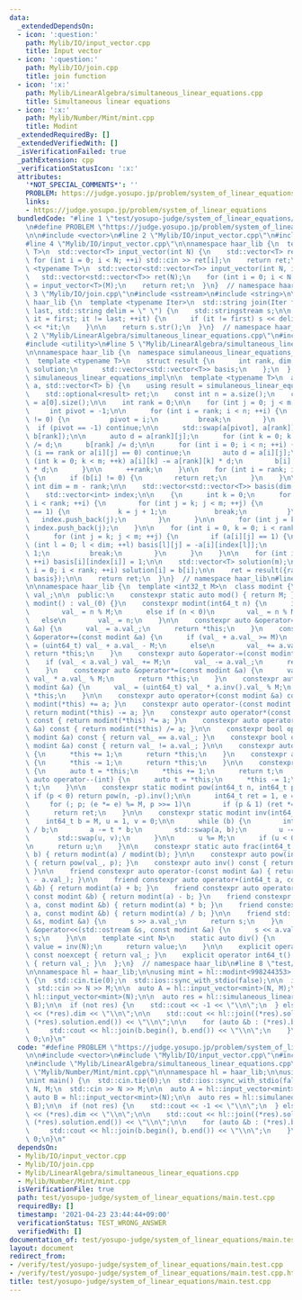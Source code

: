 ```yaml
---
data:
  _extendedDependsOn:
  - icon: ':question:'
    path: Mylib/IO/input_vector.cpp
    title: Input vector
  - icon: ':question:'
    path: Mylib/IO/join.cpp
    title: join function
  - icon: ':x:'
    path: Mylib/LinearAlgebra/simultaneous_linear_equations.cpp
    title: Simultaneous linear equations
  - icon: ':x:'
    path: Mylib/Number/Mint/mint.cpp
    title: Modint
  _extendedRequiredBy: []
  _extendedVerifiedWith: []
  _isVerificationFailed: true
  _pathExtension: cpp
  _verificationStatusIcon: ':x:'
  attributes:
    '*NOT_SPECIAL_COMMENTS*': ''
    PROBLEM: https://judge.yosupo.jp/problem/system_of_linear_equations
    links:
    - https://judge.yosupo.jp/problem/system_of_linear_equations
  bundledCode: "#line 1 \"test/yosupo-judge/system_of_linear_equations/main.test.cpp\"\
    \n#define PROBLEM \"https://judge.yosupo.jp/problem/system_of_linear_equations\"\
    \n\n#include <vector>\n#line 2 \"Mylib/IO/input_vector.cpp\"\n#include <iostream>\n\
    #line 4 \"Mylib/IO/input_vector.cpp\"\n\nnamespace haar_lib {\n  template <typename\
    \ T>\n  std::vector<T> input_vector(int N) {\n    std::vector<T> ret(N);\n   \
    \ for (int i = 0; i < N; ++i) std::cin >> ret[i];\n    return ret;\n  }\n\n  template\
    \ <typename T>\n  std::vector<std::vector<T>> input_vector(int N, int M) {\n \
    \   std::vector<std::vector<T>> ret(N);\n    for (int i = 0; i < N; ++i) ret[i]\
    \ = input_vector<T>(M);\n    return ret;\n  }\n}  // namespace haar_lib\n#line\
    \ 3 \"Mylib/IO/join.cpp\"\n#include <sstream>\n#include <string>\n\nnamespace\
    \ haar_lib {\n  template <typename Iter>\n  std::string join(Iter first, Iter\
    \ last, std::string delim = \" \") {\n    std::stringstream s;\n\n    for (auto\
    \ it = first; it != last; ++it) {\n      if (it != first) s << delim;\n      s\
    \ << *it;\n    }\n\n    return s.str();\n  }\n}  // namespace haar_lib\n#line\
    \ 2 \"Mylib/LinearAlgebra/simultaneous_linear_equations.cpp\"\n#include <optional>\n\
    #include <utility>\n#line 5 \"Mylib/LinearAlgebra/simultaneous_linear_equations.cpp\"\
    \n\nnamespace haar_lib {\n  namespace simulaneous_linear_equations_impl {\n  \
    \  template <typename T>\n    struct result {\n      int rank, dim;\n      std::vector<T>\
    \ solution;\n      std::vector<std::vector<T>> basis;\n    };\n  }  // namespace\
    \ simulaneous_linear_equations_impl\n\n  template <typename T>\n  auto simulaneous_linear_equations(std::vector<std::vector<T>>\
    \ a, std::vector<T> b) {\n    using result = simulaneous_linear_equations_impl::result<T>;\n\
    \    std::optional<result> ret;\n    const int n = a.size();\n    const int m\
    \ = a[0].size();\n\n    int rank = 0;\n\n    for (int j = 0; j < m; ++j) {\n \
    \     int pivot = -1;\n\n      for (int i = rank; i < n; ++i) {\n        if (a[i][j]\
    \ != 0) {\n          pivot = i;\n          break;\n        }\n      }\n\n    \
    \  if (pivot == -1) continue;\n\n      std::swap(a[pivot], a[rank]);\n      std::swap(b[pivot],\
    \ b[rank]);\n\n      auto d = a[rank][j];\n      for (int k = 0; k < m; ++k) a[rank][k]\
    \ /= d;\n      b[rank] /= d;\n\n      for (int i = 0; i < n; ++i) {\n        if\
    \ (i == rank or a[i][j] == 0) continue;\n        auto d = a[i][j];\n        for\
    \ (int k = 0; k < m; ++k) a[i][k] -= a[rank][k] * d;\n        b[i] -= b[rank]\
    \ * d;\n      }\n\n      ++rank;\n    }\n\n    for (int i = rank; i < n; ++i)\
    \ {\n      if (b[i] != 0) {\n        return ret;\n      }\n    }\n\n    const\
    \ int dim = m - rank;\n\n    std::vector<std::vector<T>> basis(dim, std::vector<T>(m));\n\
    \    std::vector<int> index;\n\n    {\n      int k = 0;\n      for (int i = 0;\
    \ i < rank; ++i) {\n        for (int j = k; j < m; ++j) {\n          if (a[i][j]\
    \ == 1) {\n            k = j + 1;\n            break;\n          }\n\n       \
    \   index.push_back(j);\n        }\n      }\n\n      for (int j = k; j < m; ++j)\
    \ index.push_back(j);\n    }\n\n    for (int i = 0, k = 0; i < rank; ++i) {\n\
    \      for (int j = k; j < m; ++j) {\n        if (a[i][j] == 1) {\n          for\
    \ (int l = 0; l < dim; ++l) basis[l][j] = -a[i][index[l]];\n          k = j +\
    \ 1;\n          break;\n        }\n      }\n    }\n\n    for (int i = 0; i < dim;\
    \ ++i) basis[i][index[i]] = 1;\n\n    std::vector<T> solution(m);\n    for (int\
    \ i = 0; i < rank; ++i) solution[i] = b[i];\n\n    ret = result({rank, dim, solution,\
    \ basis});\n\n    return ret;\n  }\n}  // namespace haar_lib\n#line 4 \"Mylib/Number/Mint/mint.cpp\"\
    \n\nnamespace haar_lib {\n  template <int32_t M>\n  class modint {\n    uint32_t\
    \ val_;\n\n  public:\n    constexpr static auto mod() { return M; }\n\n    constexpr\
    \ modint() : val_(0) {}\n    constexpr modint(int64_t n) {\n      if (n >= M)\n\
    \        val_ = n % M;\n      else if (n < 0)\n        val_ = n % M + M;\n   \
    \   else\n        val_ = n;\n    }\n\n    constexpr auto &operator=(const modint\
    \ &a) {\n      val_ = a.val_;\n      return *this;\n    }\n    constexpr auto\
    \ &operator+=(const modint &a) {\n      if (val_ + a.val_ >= M)\n        val_\
    \ = (uint64_t) val_ + a.val_ - M;\n      else\n        val_ += a.val_;\n     \
    \ return *this;\n    }\n    constexpr auto &operator-=(const modint &a) {\n  \
    \    if (val_ < a.val_) val_ += M;\n      val_ -= a.val_;\n      return *this;\n\
    \    }\n    constexpr auto &operator*=(const modint &a) {\n      val_ = (uint64_t)\
    \ val_ * a.val_ % M;\n      return *this;\n    }\n    constexpr auto &operator/=(const\
    \ modint &a) {\n      val_ = (uint64_t) val_ * a.inv().val_ % M;\n      return\
    \ *this;\n    }\n\n    constexpr auto operator+(const modint &a) const { return\
    \ modint(*this) += a; }\n    constexpr auto operator-(const modint &a) const {\
    \ return modint(*this) -= a; }\n    constexpr auto operator*(const modint &a)\
    \ const { return modint(*this) *= a; }\n    constexpr auto operator/(const modint\
    \ &a) const { return modint(*this) /= a; }\n\n    constexpr bool operator==(const\
    \ modint &a) const { return val_ == a.val_; }\n    constexpr bool operator!=(const\
    \ modint &a) const { return val_ != a.val_; }\n\n    constexpr auto &operator++()\
    \ {\n      *this += 1;\n      return *this;\n    }\n    constexpr auto &operator--()\
    \ {\n      *this -= 1;\n      return *this;\n    }\n\n    constexpr auto operator++(int)\
    \ {\n      auto t = *this;\n      *this += 1;\n      return t;\n    }\n    constexpr\
    \ auto operator--(int) {\n      auto t = *this;\n      *this -= 1;\n      return\
    \ t;\n    }\n\n    constexpr static modint pow(int64_t n, int64_t p) {\n     \
    \ if (p < 0) return pow(n, -p).inv();\n\n      int64_t ret = 1, e = n % M;\n \
    \     for (; p; (e *= e) %= M, p >>= 1)\n        if (p & 1) (ret *= e) %= M;\n\
    \      return ret;\n    }\n\n    constexpr static modint inv(int64_t a) {\n  \
    \    int64_t b = M, u = 1, v = 0;\n\n      while (b) {\n        int64_t t = a\
    \ / b;\n        a -= t * b;\n        std::swap(a, b);\n        u -= t * v;\n \
    \       std::swap(u, v);\n      }\n\n      u %= M;\n      if (u < 0) u += M;\n\
    \n      return u;\n    }\n\n    constexpr static auto frac(int64_t a, int64_t\
    \ b) { return modint(a) / modint(b); }\n\n    constexpr auto pow(int64_t p) const\
    \ { return pow(val_, p); }\n    constexpr auto inv() const { return inv(val_);\
    \ }\n\n    friend constexpr auto operator-(const modint &a) { return modint(M\
    \ - a.val_); }\n\n    friend constexpr auto operator+(int64_t a, const modint\
    \ &b) { return modint(a) + b; }\n    friend constexpr auto operator-(int64_t a,\
    \ const modint &b) { return modint(a) - b; }\n    friend constexpr auto operator*(int64_t\
    \ a, const modint &b) { return modint(a) * b; }\n    friend constexpr auto operator/(int64_t\
    \ a, const modint &b) { return modint(a) / b; }\n\n    friend std::istream &operator>>(std::istream\
    \ &s, modint &a) {\n      s >> a.val_;\n      return s;\n    }\n    friend std::ostream\
    \ &operator<<(std::ostream &s, const modint &a) {\n      s << a.val_;\n      return\
    \ s;\n    }\n\n    template <int N>\n    static auto div() {\n      static auto\
    \ value = inv(N);\n      return value;\n    }\n\n    explicit operator int32_t()\
    \ const noexcept { return val_; }\n    explicit operator int64_t() const noexcept\
    \ { return val_; }\n  };\n}  // namespace haar_lib\n#line 8 \"test/yosupo-judge/system_of_linear_equations/main.test.cpp\"\
    \n\nnamespace hl = haar_lib;\n\nusing mint = hl::modint<998244353>;\n\nint main()\
    \ {\n  std::cin.tie(0);\n  std::ios::sync_with_stdio(false);\n\n  int N, M;\n\
    \  std::cin >> N >> M;\n\n  auto A = hl::input_vector<mint>(N, M);\n  auto B =\
    \ hl::input_vector<mint>(N);\n\n  auto res = hl::simulaneous_linear_equations(A,\
    \ B);\n\n  if (not res) {\n    std::cout << -1 << \"\\n\";\n  } else {\n    std::cout\
    \ << (*res).dim << \"\\n\";\n\n    std::cout << hl::join((*res).solution.begin(),\
    \ (*res).solution.end()) << \"\\n\";\n\n    for (auto &b : (*res).basis) {\n \
    \     std::cout << hl::join(b.begin(), b.end()) << \"\\n\";\n    }\n  }\n\n  return\
    \ 0;\n}\n"
  code: "#define PROBLEM \"https://judge.yosupo.jp/problem/system_of_linear_equations\"\
    \n\n#include <vector>\n#include \"Mylib/IO/input_vector.cpp\"\n#include \"Mylib/IO/join.cpp\"\
    \n#include \"Mylib/LinearAlgebra/simultaneous_linear_equations.cpp\"\n#include\
    \ \"Mylib/Number/Mint/mint.cpp\"\n\nnamespace hl = haar_lib;\n\nusing mint = hl::modint<998244353>;\n\
    \nint main() {\n  std::cin.tie(0);\n  std::ios::sync_with_stdio(false);\n\n  int\
    \ N, M;\n  std::cin >> N >> M;\n\n  auto A = hl::input_vector<mint>(N, M);\n \
    \ auto B = hl::input_vector<mint>(N);\n\n  auto res = hl::simulaneous_linear_equations(A,\
    \ B);\n\n  if (not res) {\n    std::cout << -1 << \"\\n\";\n  } else {\n    std::cout\
    \ << (*res).dim << \"\\n\";\n\n    std::cout << hl::join((*res).solution.begin(),\
    \ (*res).solution.end()) << \"\\n\";\n\n    for (auto &b : (*res).basis) {\n \
    \     std::cout << hl::join(b.begin(), b.end()) << \"\\n\";\n    }\n  }\n\n  return\
    \ 0;\n}\n"
  dependsOn:
  - Mylib/IO/input_vector.cpp
  - Mylib/IO/join.cpp
  - Mylib/LinearAlgebra/simultaneous_linear_equations.cpp
  - Mylib/Number/Mint/mint.cpp
  isVerificationFile: true
  path: test/yosupo-judge/system_of_linear_equations/main.test.cpp
  requiredBy: []
  timestamp: '2021-04-23 23:44:44+09:00'
  verificationStatus: TEST_WRONG_ANSWER
  verifiedWith: []
documentation_of: test/yosupo-judge/system_of_linear_equations/main.test.cpp
layout: document
redirect_from:
- /verify/test/yosupo-judge/system_of_linear_equations/main.test.cpp
- /verify/test/yosupo-judge/system_of_linear_equations/main.test.cpp.html
title: test/yosupo-judge/system_of_linear_equations/main.test.cpp
---
```

